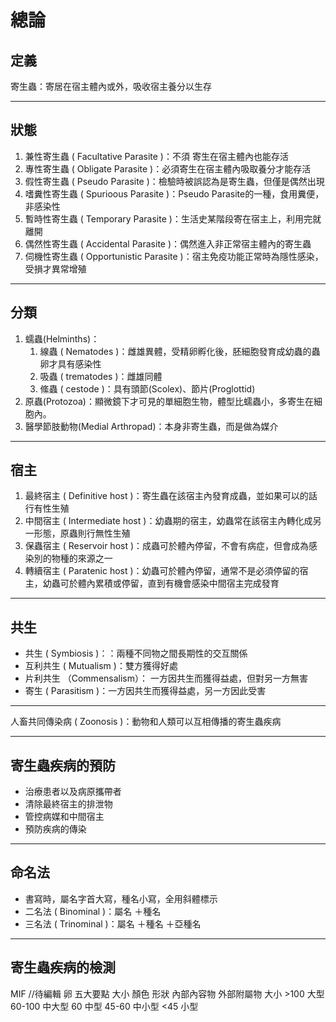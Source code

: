 # 總論

## 定義

寄生蟲：寄居在宿主體內或外，吸收宿主養分以生存

---

## 狀態

1. 兼性寄生蟲 ( Facultative Parasite )：不須
寄生在宿主體內也能存活
2. 專性寄生蟲 ( Obligate Parasite )：必須寄生在宿主體內吸取養分才能存活
3. 假性寄生蟲 ( Pseudo Parasite )：檢驗時被誤認為是寄生蟲，但僅是偶然出現
4. 嗜糞性寄生蟲 ( Spurioous Parasite )：Pseudo Parasite的一種，食用糞便，非感染性
5. 暫時性寄生蟲 ( Temporary Parasite )：生活史某階段寄在宿主上，利用完就離開
6. 偶然性寄生蟲 ( Accidental Parasite )：偶然進入非正常宿主體內的寄生蟲
7. 伺機性寄生蟲 ( Opportunistic Parasite )：宿主免疫功能正常時為隱性感染，受損才異常增殖


----

## 分類

1. 蠕蟲(Helminths)：
   1. 線蟲 ( Nematodes )：雌雄異體，受精卵孵化後，胚細胞發育成幼蟲的蟲卵才具有感染性
   2. 吸蟲 ( trematodes )：雌雄同體
   3. 絛蟲 ( cestode )：具有頭節(Scolex)、節片(Proglottid)
2. 原蟲(Protozoa)：顯微鏡下才可見的單細胞生物，體型比蠕蟲小，多寄生在細胞內。
3. 醫學節肢動物(Medial Arthropad)：本身非寄生蟲，而是做為媒介

---

## 宿主

1. 最終宿主 ( Definitive host )：寄生蟲在該宿主內發育成蟲，並如果可以的話行有性生殖
2. 中間宿主 ( Intermediate host )：幼蟲期的宿主，幼蟲常在該宿主內轉化成另一形態，原蟲則行無性生殖
3. 保蟲宿主 ( Reservoir host )：成蟲可於體內停留，不會有病症，但會成為感染別的物種的來源之一
4. 轉續宿主 ( Paratenic host )：幼蟲可於體內停留，通常不是必須停留的宿主，幼蟲可於體內累積或停留，直到有機會感染中間宿主完成發育

---
## 共生 

- 共生 ( Symbiosis )：：兩種不同物之間長期性的交互關係
- 互利共生 ( Mutualism )：雙方獲得好處
- 片利共生 （Commensalism）： 一方因共生而獲得益處，但對另一方無害
- 寄生 ( Parasitism )：一方因共生而獲得益處，另一方因此受害

---

人畜共同傳染病 ( Zoonosis )：動物和人類可以互相傳播的寄生蟲疾病

---

## 寄生蟲疾病的預防

- 治療患者以及病原攜帶者
- 清除最終宿主的排泄物
- 管控病媒和中間宿主
- 預防疾病的傳染

---

## 命名法
- 書寫時，屬名字首大寫，種名小寫，全用斜體標示
- 二名法 ( Binominal )：屬名 ＋種名
- 三名法 ( Trinominal )：屬名 ＋種名 ＋亞種名

---
## 寄生蟲疾病的檢測
MIF
//待編輯
卵 五大要點
大小 顏色 形狀 內部內容物 外部附屬物
大小 >100 大型
60-100 中大型
60 中型
45-60 中小型
<45 小型